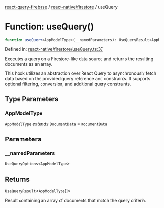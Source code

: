 [react-query-firebase](../../../modules.md) / [react-native/firestore](../index.md) / useQuery

# Function: useQuery()

```ts
function useQuery<AppModelType>(__namedParameters): UseQueryResult<AppModelType[]>
```

Defined in: [react-native/firestore/useQuery.ts:37](https://github.com/vpishuk/react-query-firebase/blob/09a15a5d938c4bdaa4fd86491bcf8ea41c16371f/react-native/firestore/useQuery.ts#L37)

Executes a query on a Firestore-like data source and returns the resulting documents as an array.

This hook utilizes an abstraction over React Query to asynchronously fetch data based on the provided query
reference and constraints. It supports optional filtering, conversion, and additional query constraints.

## Type Parameters

### AppModelType

`AppModelType` *extends* `DocumentData` = `DocumentData`

## Parameters

### \_\_namedParameters

`UseQueryOptions`\<`AppModelType`\>

## Returns

`UseQueryResult`\<`AppModelType`[]\>

Result containing an array of documents that match the query criteria.
